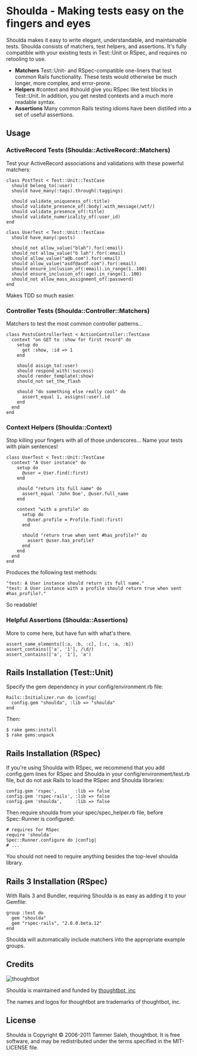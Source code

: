 Shoulda - Making tests easy on the fingers and eyes
===================================================

Shoulda makes it easy to write elegant, understandable, and maintainable tests. Shoulda consists of matchers, test helpers, and assertions. It's fully compatible with your existing tests in Test::Unit or RSpec, and requires no retooling to use.

* **Matchers** Test::Unit- and RSpec-compatible one-liners that test common Rails functionality.  These tests would otherwise be much longer, more complex, and error-prone.
* **Helpers** #context and #should give you RSpec like test blocks in Test::Unit.  In addition, you get nested contexts and a much more readable syntax.
* **Assertions** Many common Rails testing idioms have been distilled into a set of useful assertions.

Usage
-----

### ActiveRecord Tests (Shoulda::ActiveRecord::Matchers)

Test your ActiveRecord associations and validations with these powerful matchers:

    class PostTest < Test::Unit::TestCase
      should belong_to(:user)
      should have_many(:tags).through(:taggings)

      should validate_uniqueness_of(:title)
      should validate_presence_of(:body).with_message(/wtf/)
      should validate_presence_of(:title)
      should validate_numericality_of(:user_id)
    end

    class UserTest < Test::Unit::TestCase
      should have_many(:posts)

      should_not allow_value("blah").for(:email)
      should_not allow_value("b lah").for(:email)
      should allow_value("a@b.com").for(:email)
      should allow_value("asdf@asdf.com").for(:email)
      should ensure_inclusion_of(:email).in_range(1..100)
      should ensure_inclusion_of(:age).in_range(1..100)
      should_not allow_mass_assignment_of(:password)
    end

Makes TDD so much easier.

### Controller Tests (Shoulda::Controller::Matchers)

Matchers to test the most common controller patterns...

    class PostsControllerTest < ActionController::TestCase
      context "on GET to :show for first record" do
        setup do
          get :show, :id => 1
        end
  
        should assign_to(:user)
        should respond_with(:success)
        should render_template(:show)
        should_not set_the_flash
  
        should "do something else really cool" do
          assert_equal 1, assigns(:user).id
        end
      end
    end

### Context Helpers (Shoulda::Context)

Stop killing your fingers with all of those underscores...  Name your tests with plain sentences!

    class UserTest < Test::Unit::TestCase
      context "A User instance" do
        setup do
          @user = User.find(:first)
        end
  
        should "return its full name" do
          assert_equal 'John Doe', @user.full_name
        end
  
        context "with a profile" do
          setup do
            @user.profile = Profile.find(:first)
          end
  
          should "return true when sent #has_profile?" do
            assert @user.has_profile?
          end
        end
      end
    end

Produces the following test methods:

    "test: A User instance should return its full name."
    "test: A User instance with a profile should return true when sent #has_profile?."

So readable!

### Helpful Assertions (Shoulda::Assertions)

More to come here, but have fun with what's there.

    assert_same_elements([:a, :b, :c], [:c, :a, :b])
    assert_contains(['a', '1'], /\d/)
    assert_contains(['a', '1'], 'a')

Rails Installation (Test::Unit)
-------------------------------

Specify the gem dependency in your config/environment.rb file:

    Rails::Initializer.run do |config|
      config.gem "shoulda", :lib => "shoulda"
    end

Then:

    $ rake gems:install
    $ rake gems:unpack

Rails Installation (RSpec)
--------------------------

If you're using Shoulda with RSpec, we recommend that you add config.gem lines
for RSpec and Shoulda in your config/environment/test.rb file, but do not ask
Rails to load the RSpec and Shoulda libraries:

    config.gem 'rspec',       :lib => false
    config.gem 'rspec-rails', :lib => false
    config.gem 'shoulda',     :lib => false

Then require shoulda from your spec/spec_helper.rb file, before Spec::Runner is
configured:

    # requires for RSpec
    require 'shoulda'
    Spec::Runner.configure do |config|
    # ...

You should not need to require anything besides the top-level shoulda library.

Rails 3 Installation (RSpec)
----------------------------

With Rails 3 and Bundler, requiring Shoulda is as easy as adding it to your Gemfile:

    group :test do
      gem "shoulda"
      gem "rspec-rails", "2.0.0.beta.12"
    end

Shoulda will automatically include matchers into the appropriate example
groups.

Credits
-------

![thoughtbot](http://thoughtbot.com/images/tm/logo.png)

Shoulda is maintained and funded by [thoughtbot, inc](http://thoughtbot.com/community)

The names and logos for thoughtbot are trademarks of thoughtbot, inc.

License
-------

Shoulda is Copyright © 2006-2011 Tammer Saleh, thoughtbot. It is free software, and may be redistributed under the terms specified in the MIT-LICENSE file.
